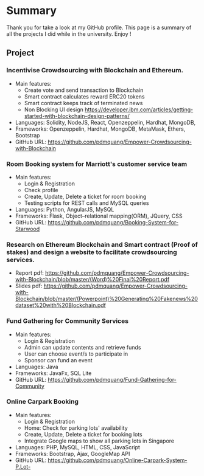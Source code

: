 # Summary
Thank you for take a look at my GitHub profile. This page is a summary of all the projects I did while in the university. Enjoy !
## Project
### Incentivise Crowdsourcing with Blockchain and Ethereum.
* Main features: 
    * Create vote and send transaction to Blockchain 
    * Smart contract calculates reward ERC20 tokens
    * Smart contract keeps track of terminated news
    * Non Blocking UI design https://developer.ibm.com/articles/getting-started-with-blockchain-design-patterns/
* Languages: Solidity, NodeJS, React, Openzeppelin, Hardhat, MongoDB,  
* Frameworks: Openzeppelin, Hardhat, MongoDB, MetaMask, Ethers, Bootstrap 
* GitHub URL: https://github.com/pdmquang/Empower-Crowdsourcing-with-Blockchain

### Room Booking system for Marriott's customer service team
* Main features: 
    * Login & Registration 
    * Check profile
    * Create, Update, Delete a ticket for room booking
    * Testing scripts for REST calls and MySQL queries
* Languages: Python, AngularJS, MySQL 
* Frameworks: Flask, Object–relational mapping(ORM), JQuery, CSS
* GitHub URL: https://github.com/pdmquang/Booking-System-for-Starwood

### Research on Ethereum Blockchain and Smart contract (Proof of stakes) and design a website to facilitate crowdsourcing services.
* Report pdf: https://github.com/pdmquang/Empower-Crowdsourcing-with-Blockchain/blob/master/(Word)%20Final%20Report.pdf
* Slides pdf: https://github.com/pdmquang/Empower-Crowdsourcing-with-Blockchain/blob/master/(Powerpoint)%20Generating%20Fakenews%20dataset%20with%20Blockchain.pdf

### Fund Gathering for Community Services 
* Main features: 
    * Login & Registration 
    * Admin can update contents and retrieve funds
    * User can choose event/s to participate in
    * Sponsor can fund an event 
* Languages: Java
* Frameworks: JavaFx, SQL Lite
* GitHub URL: https://github.com/pdmquang/Fund-Gathering-for-Community

### Online Carpark Booking
* Main features: 
    * Login & Registration  
    * Home: Check for parking lots' availability
    * Create, Update, Delete a ticket for booking lots
    * Integrate Google maps to show all parking lots in Singapore
* Languages: PHP, MySQL, HTML, CSS, JavaScript
* Frameworks: Bootstrap, Ajax, GoogleMap API
* GitHub URL: https://github.com/pdmquang/Online-Carpark-System-P.Lot-



